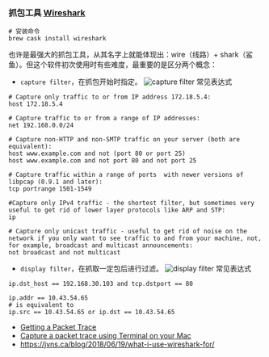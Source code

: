 ### 抓包工具 [Wireshark](https://www.wireshark.org/)

```
# 安装命令
brew cask install wireshark
```
也许是最强大的抓包工具，从其名字上就能体现出：wire（线路）+ shark（鲨鱼）。但这个软件初次使用时有些难度，最重要的是区分两个概念：
- `capture filter`，在抓包开始时指定。
![capture filter](https://img.alicdn.com/imgextra/i1/581166664/TB2dcIUcHXlpuFjSszfXXcSGXXa_!!581166664.png)
常见表达式

```
# Capture only traffic to or from IP address 172.18.5.4:
host 172.18.5.4

# Capture traffic to or from a range of IP addresses:
net 192.168.0.0/24

# Capture non-HTTP and non-SMTP traffic on your server (both are equivalent):
host www.example.com and not (port 80 or port 25)
host www.example.com and not port 80 and not port 25

# Capture traffic within a range of ports  with newer versions of libpcap (0.9.1 and later):
tcp portrange 1501-1549

#Capture only IPv4 traffic - the shortest filter, but sometimes very useful to get rid of lower layer protocols like ARP and STP:
ip

# Capture only unicast traffic - useful to get rid of noise on the network if you only want to see traffic to and from your machine, not, for example, broadcast and multicast announcements:
not broadcast and not multicast
```
- `display filter`，在抓取一定包后进行过滤。
![display filter](https://img.alicdn.com/imgextra/i2/581166664/TB2L5U0cHJkpuFjy1zcXXa5FFXa_!!581166664.png)
常见表达式

```
ip.dst_host == 192.168.30.103 and tcp.dstport == 80

ip.addr == 10.43.54.65
# is equivalent to
ip.src == 10.43.54.65 or ip.dst == 10.43.54.65
```


- [Getting a Packet Trace](https://developer.apple.com/library/content/qa/qa1176/_index.html#//apple_ref/doc/uid/DTS10001707-CH1-SECNOTES)
- [Capture a packet trace using Terminal on your Mac](https://support.apple.com/en-us/HT202013)
- https://jvns.ca/blog/2018/06/19/what-i-use-wireshark-for/
